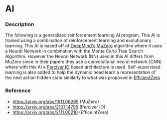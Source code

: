 # AI
### Description
The following is a generalized reinforcement learning AI program. This AI is trained using a combination of reinforcement learning and evolutionary learning. This AI is based off of [DeepMind's](https://deepmind.com/) [MuZero](https://arxiv.org/abs/1911.08265) algorithm where it uses a Neural Network in combination with the Monte Carlo Tree Search Algorithm. However the Neural Network (NN) used in this AI differs from MuZero since in their papers they use a convolutional neural network (CNN) where with this AI a [Perciver IO](https://arxiv.org/abs/2107.14795) based architecture is used. Self-supervised learning is also added to help the dynamic head learn a representation of the next action hidden state similarly to what was proposed in [EfficientZero](https://arxiv.org/abs/2111.00210)

### Reference
* https://arxiv.org/abs/1911.08265 (MuZero)
* https://arxiv.org/abs/2107.14795 (Perciver IO)
* https://arxiv.org/abs/2111.00210 (EfficeintZero)
